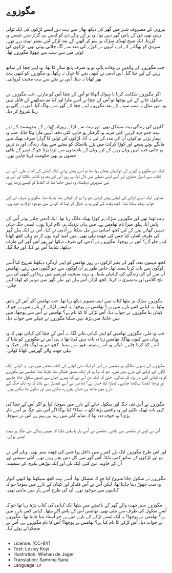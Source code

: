 # مگوزوے

##
نیروبی کے مصروف شہر میں گھر کی دیکھ بھال سے بہت دور ایسے لڑکوں کی ایک ٹولی رہتی تھی جن کے پاس گھر نہیں تھا۔ وہ ہر آنے والے دن کو ایسے ہی گزار دیتے جیسے وہ گزرتا۔ ایک صبح ٹھنڈی سڑک پر سو کر اُٹھنے کے بعد لڑکے اپنے بستر لپیٹ رہے تھے۔ سردی کو بھگانے کے لیے، اُنہوں نے کوڑے کی مدد سے آگ جلائی ہوئی تھی۔ لڑکوں کی ٹولی میں سے سب سے چھوٹا مگوزوے تھا۔

##
جب مگوزوے کے والدین نے وفات پائی تو وہ صرف پانچ سال کا تھا۔ وہ اپنے چچا کے ساتھ رہنے کے لیے چلا گیا۔ اُس آدمی نے کبھی بچے کا خیال نہ رکھا۔ وہ مگوزوے کو کبھی پیٹ بھر کھانا نہ دیتا۔ اُس نے بچے سے بہت محنت کروائی۔

##
اگر مگوزوے شکایت کرتا یا سوال اُٹھاتا تو اُس کے چچا اُس کو مارتے۔ جب مگوزوے نے سکول جانے کے لیے پوچھا تو اُس کے چچا نے اُسے مارا اور کہا تم سیکھنے کے قابل نہیں ہو۔ تین سال یہ سب سہنے کے بعد مگوزوے اپنے چچا کے گھر سے بھاگ گیا۔ اُس نے گلی پر رہنا شروع کر دیا۔

##
گلیوں کی زندگی بہت مشکل تھی۔ اور بہت سے لڑکے روزانہ کھانے کے بندوبست کے لیے بہت جدو جہد کرتے۔ کئی مرتبہ وہ گرفتار ہو جاتے، کئی دفعہ اُنہیں مارا پیٹا جاتا۔ جب وہ بیمار پڑتے تو کوئی اُن کی مدد کے لیے نہ آتا۔ لڑکوں کی ٹولی کا گزارا صرف بھیک میں مانگے ہوئے پیسے اور کوڑا کرکٹ میں پڑے پلاسٹک کو بیچنے سے ہوتا۔ زندگی اور بد ترین ہو جاتی جب اُنہیں وہاں رہنے کے لیے وہاں کے باشندوں سے لڑنا پڑتا جو کہ شہر کے باقی حصوں پر بھی حکومت کرنا چاہتے تھے۔

##
ایک دن مگوزوے کوڑے کی ٹوکریاں چھان رہا تھا تو اُسے پھٹی پرانی ایک کہانی کی کتاب ملی۔ اُس نے کتاب سے دُھول جھاڑی اور اُسے اپنے تھیلے میں ڈال لیا۔ ہر روز اُس کے بعد وہ کتاب نکالتا اور اُس پر بنی تصویریں دیکھتا۔ وہ نہیں جانتا تھا کہ الفاظ کو کیسے پڑھنا ہے۔

##
تصاویر ایک ایسے لڑکے کی کہانی پیش کرتیں جو بڑا ہو کر کپتان بننا چاہتا تھا۔ مگوزوے صرف اس کے خواب دیکھ سکتا تھا۔ کچھ وقت کے لیے وہ یہ خیال کر لیتا کہ کہانی میں موجود لڑکا وہ خود ہے۔

##
بہت ٹھنڈ تھی اور مگوزوے سڑک پر کھڑا بھیک مانگ رہا تھا۔ ایک آدمی چلتے ہوئے اُس کے پاس آیا۔ ہیلو، میرا نام تھامس ہے۔ میں یہاں نزدیک ہی کام کرتا ہوں۔ ایسی جگہ جہاں تمہیں کھانے پینے کے لیے کچھ آسانی سے مل سکتا ہے آدمی نے کہا۔ اُس نے ایک پیلے گھر کی طرف اشارہ کیا جس کی چھت نیلی تھی۔ میں اُمید کرتا ہوں کہ تم وہاں کچھ کھانا لینے جاو گے؟ اُس نے پوچھا۔ مگوزوے نے آدمی کی طرف دیکھا اور پھر اُس گھر کی طرف دیکھا۔ شاید! اُس نے کہا، اور چلا گیا۔

##
کچھ مہینوں بعد، گھر کے بغیر لڑکوں نے روز تھامس کو اپنے اردگرد دیکھنا شروع کیا اُسے لوگوں سے بات کرنا پسند تھا۔ خاص طور پر اُن لوگوں سے جو گلیوں میں رہتے۔ تھامس اُن سے اُن کی زندگی کی کہانیاں سُنتا۔ وہ بہت سنجیدہ اورصبر میں رہتا اور کبھی اُن سے تلخ کلامی اور بدتمیزی نہ کرتا۔ کچھ لڑکے اُس پیلے اور نیلے گھر میں دوپہر کو کھانا لینے جاتے۔

##
مگوزوے سڑک پر بیٹھا کتاب میں اپنی تصویر دیکھ رہا تھا۔ جب تھامس آکر اُس کے پاس بیٹھا۔ یہ کہانی کس بارے میں ہے؟ تھامس نے پوچھا۔ یہ ایسے لڑکے کے بارے میں ہے جو کہ کپتان بنا مگوزوے نے جواب دیا۔ اُس لڑکے کا کیا نام ہے؟ تھامس نے اُس سے پوچھا۔ میں نہیں جانتا، میں پڑھ نہیں سکتا مگوزوے نے چپکے سے جواب دیا۔

##
جب وہ ملے، مگوزوے تھامس کو اپنی کہانی بتانے لگا۔ یہ اُس کے چچا کی کہانی تھی کہ وہ وہاں سے کیوں بھاگا۔ تھامس زیا دہ بات نہیں کرتا تھا نہ ہی اُس نے مگوزوے کو بتایا کہ اُسے کیا کرنا چاہیے۔ لیکن وہ اُسے ہمیشہ غور سے سنتا۔ کچھ دیر وہ لوگ چلتے جبکہ وہ نیلی چھت والے گھرمیں کھانا کھاتے۔

##
مگوزوے کی دسویں سالگرہ پر تھامس نے اُس کو ایک نئی کہانی کی کتاب تحفے میں دی۔ یہ کہانی ایک گاؤں کے لڑکے کے بارے میں تھی۔ جو کہ بڑا ہو کر ایک مشہور فٹبالر بننا چاہتا تھا۔ تھامس نے مگوزوے کو وہ کہانی کئی بار پڑھ کر سُنائی۔ حتیٰ کہ ایک دن اُس نے کہا میرے خیال سے تمہیں سکول جانا چاہیے اور پڑھنا لکھنا سیکھنا چاہیے۔ تمہارا کیا خیال ہے؟ تھامس نے اُسے تفصیل سے بتایا کہ وہ ایک جگہ کے بارے میں جانتا ہے جہاں بچے رہ سکتے ہیں اور سکول جا سکتے ہیں۔

##
مگوزوے نے اُس نئی جگہ اور سکول جانے کے بارے میں سوچا، کیا ہو اگر اُس کے چچا کی کہی بات ٹھیک نکلی اور وہ واقعی پڑھ لکھ نہ سکا؟ کیا ہوگا اگر اُس نئی جگہ پر اُسے مار پڑی؟ وہ خوف ذدہ تھا کہ شاید گلی میں رہنا ہی بہتر ہے اُس نے سوچا۔

##
اُس نے اپنے ڈر تھامس سے بانٹے۔ تھامس نے اُسے بار ہا یقین دلایا کہ تمہیں زندگی نئی جگہ پر بہت اچھی ہوگی۔

##
اور اس طرح مگوزوے ایک نئے کمرے میں داخل ہوا جس کی چھت سبز تھی۔ وہاں اُس نے دو اور لڑکوں کے ساتھ کمرہ بانٹا۔ اُس گھر میں کل دس بچے رہتے تھے۔ آنٹی سیسی اور اُن کے خاوند، تین کتے، ایک بلی اور ایک بوڑھی بکری کے سمیت۔

##
مگوزوے نے سکول جانا شروع کیا جو کہ مشکل تھا۔ اُسے بہت کچھ سیکھنا تھا کبھی کبھار وہ سب چھوڑ دینا چاہتا تھا۔ لیکن اُس نے اُس فٹبالر اور کپتان کے بارے میں سوچا جو کہ کہانیوں میں موجود تھے۔ اُن کی طرح اُسے ہار نہیں ماننی تھی۔

##
مگوزوے سبز چھت والے گھر کے باغیچے میں بیٹھا ایک کہانی کی کتاب پڑھ رہا تھا جو کہ اُسے سکول کی طرف سے ملی تھی۔ تھامس اُس کے پاس آکر بیٹھا۔ کہانی کس بارے میں ہے؟ تھامس نے پوچھا؟ یہ ایک ایسے لڑکے کے بارے میں ہے جو اُستاد بننا چاہتا تھا۔ مگوزوے نے جواب دیا۔ اُس لڑکے کا نام کیا ہے؟ تھامس نے پوچھا؟ اُس کا نام مگوزوے ہے، اُس نے مسکراتے ہوئے کہا۔

##
* License: [CC-BY]
* Text: Lesley Koyi
* Illustration: Wiehan de Jager
* Translation: Samrina Sana
* Language: ur
